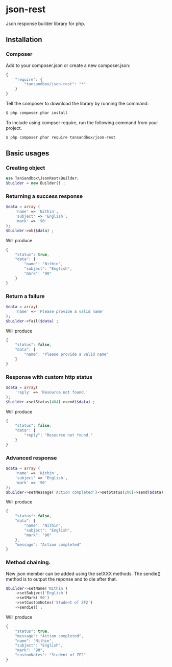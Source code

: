 # json-rest
Json response builder library for php.

## Installation

### Composer

Add to your composer.json or create a new composer.json:

```js
{
    "require": {
        "tansandbox/json-rest": "*"
    }
}
```
Tell the composer to download the library by running the command:

```sh
$ php composer.phar install
```
To include using compser require, run the following command from your project.

```sh
$ php composer.phar require tansandbox/json-rest
```

## Basic usages

### Creating object
```php
use TanSandbox\JsonRest\Builder;
$builder = new Builder() ;
```

### Returning a success response
```php
$data = array (
    'name' => 'Nithin',
    'subject' => 'English',
    'mark' => '90'
);
$builder->ok($data) ;
```
Will produce
```js
{
    "status": true,
    "data": {
        "name": "Nithin",
        "subject": "English",
        "mark": "90"
    }
}
```
### Return a failure
```php
$data = array(
    'name' => 'Please provide a valid name'
);
$builder->fail($data) ;
```
Will produce
```js
{
    "status": false,
    "data": {
        "name": "Please provide a valid name"
    }
}
```
### Response with custom http status
```php
$data = array(
    'reply' => 'Resource not found.'
);
$builder->setStatus(404)->send($data) ;
```
Will produce
```js
{
    "status": false,
    "data": {
        "reply": "Resource not found."
    }
}
```
### Advanced response
```php
$data = array (
    'name' => 'Nithin',
    'subject' => 'English',
    'mark' => '90'
);
$builder->setMessage('Action completed')->setStatus(200)->send($data) ;
```
Will produce
```js
{
    "status": false,
    "data": {
        "name": "Nithin",
        "subject": "English",
        "mark": "90"
    },
    "message": "Action completed"
}
```
### Method chaining.
New json member can be added using the setXXX methods. The sendie() method is to output the reponse and to die after that.
```php
$builder->setName('Nithin')
    ->setSubject('English')
    ->setMark('90')
    ->setCustomNotes('Student of ZF2')
    ->sendie() ;
```
Will produce
```js
{
    "status": true,
    "message": "Action completed",
    "name": "Nithin",
    "subject": "English",
    "mark": "90",
    "customNotes": "Student of ZF2"
}
```